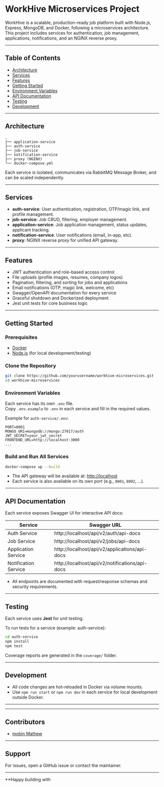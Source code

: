# WorkHive Microservices Project

WorkHive is a scalable, production-ready job platform built with Node.js, Express, MongoDB, and Docker, following a microservices architecture.  
This project includes services for authentication, job management, applications, notifications, and an NGINX reverse proxy.

---

## Table of Contents

- [Architecture](#architecture)
- [Services](#services)
- [Features](#features)
- [Getting Started](#getting-started)
- [Environment Variables](#environment-variables)
- [API Documentation](#api-documentation)
- [Testing](#testing)
- [Development](#development)

---

## Architecture

```
.
├── application-service
├── auth-service
├── job-service
├── notification-service
├── proxy (NGINX)
└── docker-compose.yml
```

Each service is isolated, communicates via RabbitMQ Message Broker, and can be scaled independently.

---

## Services

- **auth-service**: User authentication, registration, OTP/magic link, and profile management.
- **job-service**: Job CRUD, filtering, employer management.
- **application-service**: Job application management, status updates, applicant tracking.
- **notification-service**: User notifications (email, in-app, etc).
- **proxy**: NGINX reverse proxy for unified API gateway.

---

## Features

- JWT authentication and role-based access control
- File uploads (profile images, resumes, company logos)
- Pagination, filtering, and sorting for jobs and applications
- Email notifications (OTP, magic link, welcome, etc)
- Swagger/OpenAPI documentation for every service
- Graceful shutdown and Dockerized deployment
- Jest unit tests for core business logic

---

## Getting Started

### Prerequisites

- [Docker](https://www.docker.com/)
- [Node.js](https://nodejs.org/) (for local development/testing)

### Clone the Repository

```sh
git clone https://github.com/yourusername/workhive-microservices.git
cd workhive-microservices
```

### Environment Variables

Each service has its own `.env` file.  
Copy `.env.example` to `.env` in each service and fill in the required values.

Example for `auth-service/.env`:

```
PORT=8001
MONGO_URI=mongodb://mongo:27017/auth
JWT_SECRET=your_jwt_secret
FRONTEND_URL=http://localhost:3000
...
```

### Build and Run All Services

```sh
docker-compose up --build
```

- The API gateway will be available at: [http://localhost](http://localhost)
- Each service is also available on its own port (e.g., `8001`, `8002`, ...).

---

## API Documentation

Each service exposes Swagger UI for interactive API docs:

| Service              | Swagger URL                                    |
| -------------------- | ---------------------------------------------- |
| Auth Service         | http://localhost/api/v2/auth/api-docs          |
| Job Service          | http://localhost/api/v2/jobs/api-docs          |
| Application Service  | http://localhost/api/v2/applications/api-docs  |
| Notification Service | http://localhost/api/v2/notifications/api-docs |

- All endpoints are documented with request/response schemas and security requirements.

---

## Testing

Each service uses **Jest** for unit testing.

To run tests for a service (example: auth-service):

```sh
cd auth-service
npm install
npm test
```

Coverage reports are generated in the `coverage/` folder.

---

## Development

- All code changes are hot-reloaded in Docker via volume mounts.
- Use `npm run start` or `npm run dev` in each service for local development outside Docker.

---

---

## Contributors

- [mobin Mathew](https://github.com/mobin04)

---

## Support

For issues, open a GitHub issue or contact the maintainer.

---

\*\*Happy building with
